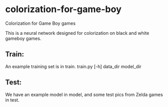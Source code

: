 # colorization-for-game-boy
Colorization for Game Boy games

This is a neural network designed for colorization on black and white gameboy games.

## Train:
An example training set is in train.
train.py [-h] data_dir model_dir

## Test:
We have an example model in model, and some test pics from Zelda games in test. 

